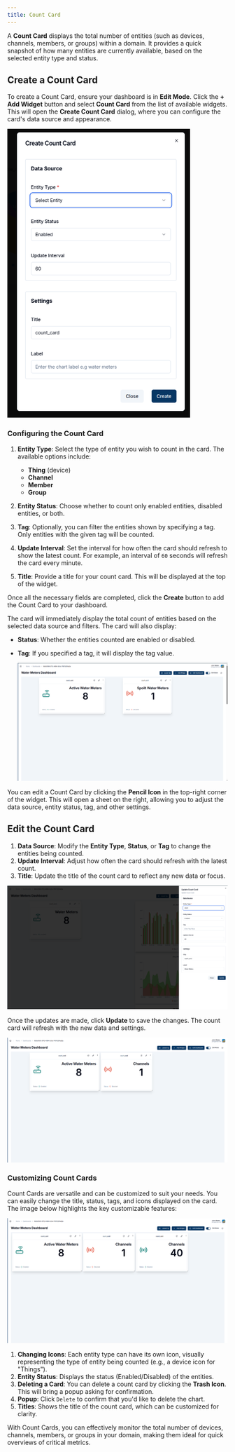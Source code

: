 ```yaml
---
title: Count Card
---
```



A **Count Card** displays the total number of entities (such as devices, channels, members, or groups) within a domain.
It provides a quick snapshot of how many entities are currently available, based on the selected entity type and status.

## Create a Count Card

To create a Count Card, ensure your dashboard is in **Edit Mode**.
Click the **+ Add Widget** button and select **Count Card** from the list of available widgets.
This will open the **Create Count Card** dialog, where you can configure the card's data source and appearance.

![Count Card Dialog](../img/dashboards/generic-countcard-dialog.png)

### Configuring the Count Card

1. **Entity Type**: Select the type of entity you wish to count in the card. The available options include:
   - **Thing** (device)
   - **Channel**
   - **Member**
   - **Group**

2. **Entity Status**: Choose whether to count only enabled entities, disabled entities, or both.
3. **Tag**: Optionally, you can filter the entities shown by specifying a tag. Only entities with the given tag will be counted.
4. **Update Interval**: Set the interval for how often the card should refresh to show the latest count. For example, an interval of `60` seconds will refresh the card every minute.
5. **Title**: Provide a title for your count card. This will be displayed at the top of the widget.

Once all the necessary fields are completed, click the **Create** button to add the Count Card to your dashboard.

The card will immediately display the total count of entities based on the selected data source and filters. The card will also display:

- **Status**: Whether the entities counted are enabled or disabled.
- **Tag**: If you specified a tag, it will display the tag value.

   ![New Count Card](../img/dashboards/new-countcard.png)

You can edit a Count Card by clicking the **Pencil Icon** in the top-right corner of the widget. This will open a sheet on the right, allowing you to adjust the data source, entity status, tag, and other settings.

## Edit the Count Card

1. **Data Source**: Modify the **Entity Type**, **Status**, or **Tag** to change the entities being counted.
2. **Update Interval**: Adjust how often the card should refresh with the latest count.
3. **Title**: Update the title of the count card to reflect any new data or focus.

  ![Editing Count Card](../img/dashboards/edit-countcard.png)

Once the updates are made, click **Update** to save the changes. The count card will refresh with the new data and settings.

  ![Updated Count Card](../img/dashboards/edited-countcard.png)

### Customizing Count Cards

Count Cards are versatile and can be customized to suit your needs. You can easily change the title, status, tags, and icons displayed on the card. The image below highlights the key customizable features:

   ![Features of Count Cards](../img/dashboards/countcard-features.png)

1. **Changing Icons**: Each entity type can have its own icon, visually representing the type of entity being counted (e.g., a device icon for "Things").
2. **Entity Status**: Displays the status (Enabled/Disabled) of the entities.
3. **Deleting a Card**: You can delete a count card by clicking the **Trash Icon**. This will bring a popup asking for confirmation.
4. **Popup**: Click `Delete` to confirm that you'd like to delete the chart.
5. **Titles**: Shows the title of the count card, which can be customized for clarity.

With Count Cards, you can effectively monitor the total number of devices, channels, members, or groups in your domain, making them ideal for quick overviews of critical metrics.
